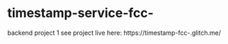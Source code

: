# timestamp-service-fcc-
backend project 1
see project live here: https://timestamp-fcc-.glitch.me/
